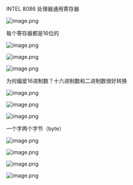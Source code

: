INTEL 8086 处理器通用寄存器

![image.png](https://cdn.nlark.com/yuque/0/2021/png/288075/1616335515907-47f560c9-0aad-4dc5-a320-bf58d24db3ec.png)

每个寄存器都是16位的



![image.png](https://cdn.nlark.com/yuque/0/2021/png/288075/1616335590831-6bf7280d-a089-4035-9d12-331e1d610586.png)

![image.png](https://cdn.nlark.com/yuque/0/2021/png/288075/1616335651046-3fb33ad9-5c2b-4021-ac85-3f3ec2e64273.png)

![image.png](https://cdn.nlark.com/yuque/0/2021/png/288075/1616335687707-a9c8d6ab-fdf5-4f6e-b9fc-3fe17173a003.png)

为何偏爱16进制数？十六进制数和二进制数很好转换

![image.png](https://cdn.nlark.com/yuque/0/2021/png/288075/1616335868590-7786c2ef-63e6-4d5f-852b-ccbf918a0dec.png)

![image.png](https://cdn.nlark.com/yuque/0/2021/png/288075/1616335964772-e59a418a-9f83-4dea-9f02-d5973f1d4990.png)



![image.png](https://cdn.nlark.com/yuque/0/2021/png/288075/1616336092101-cace6b10-c082-4d89-8063-7d886972232c.png)



一个字两个字节（byte）

![image.png](https://cdn.nlark.com/yuque/0/2021/png/288075/1616336232745-b782db5a-e343-4a70-bbde-971cdfcfea60.png)

![image.png](https://cdn.nlark.com/yuque/0/2021/png/288075/1616336290976-4d48a473-9e17-4e8a-bfff-41c5fcbf8e3d.png)

![image.png](https://cdn.nlark.com/yuque/0/2021/png/288075/1616336333681-461de430-d9a6-417b-a06b-7c783444febc.png)

![image.png](https://cdn.nlark.com/yuque/0/2021/png/288075/1616336373702-58bee02b-00e4-40c6-955d-9ff29ed05954.png)

